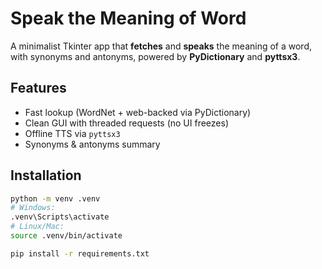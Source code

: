 # Speak the Meaning of Word

A minimalist Tkinter app that **fetches** and **speaks** the meaning of a word, with synonyms and antonyms, powered by **PyDictionary** and **pyttsx3**.

## Features
- Fast lookup (WordNet + web-backed via PyDictionary)
- Clean GUI with threaded requests (no UI freezes)
- Offline TTS via `pyttsx3`
- Synonyms & antonyms summary

## Installation

```bash
python -m venv .venv
# Windows:
.venv\Scripts\activate
# Linux/Mac:
source .venv/bin/activate

pip install -r requirements.txt
